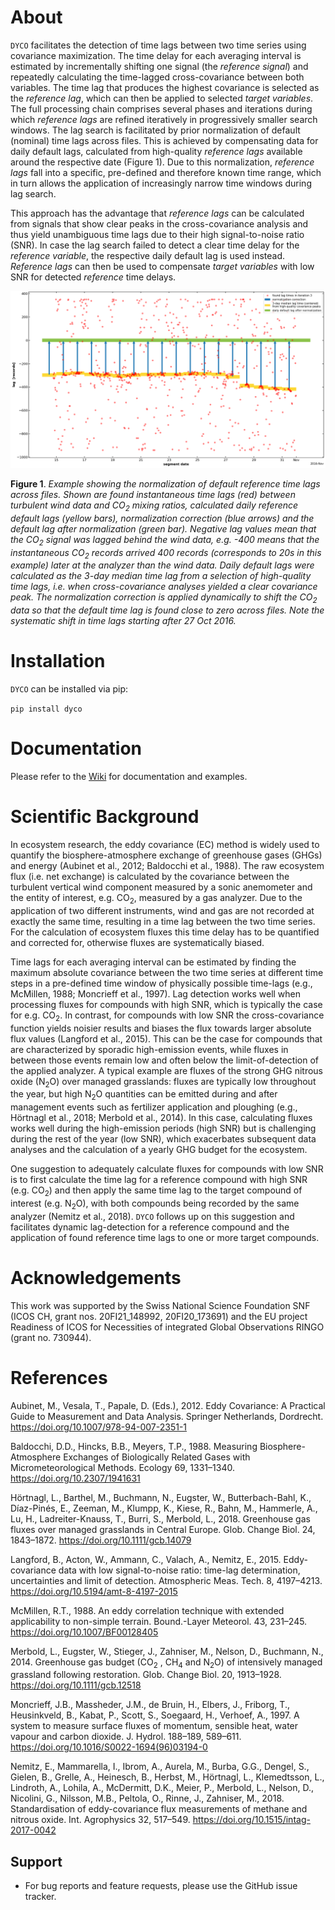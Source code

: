 # About

`DYCO` facilitates the detection of time lags between two time series using covariance maximization. The time delay for each averaging interval is estimated by incrementally shifting one signal (the *reference signal*) and repeatedly calculating the time-lagged cross-covariance between both variables. The time lag that produces the highest covariance is selected as the *reference lag*, which can then be applied to selected *target* *variables*. The full processing chain comprises several phases and iterations during which *reference lags* are refined iteratively in progressively smaller search windows. The lag search is facilitated by prior normalization of default (nominal) time lags across files. This is achieved by compensating data for daily default lags, calculated from high-quality *reference lags* available around the respective date (Figure 1). Due to this normalization, *reference lags* fall into a specific, pre-defined and therefore known time range, which in turn allows the application of increasingly narrow time windows during lag search.

This approach has the advantage that *reference lags* can be calculated from signals that show clear peaks in the cross-covariance analysis and thus yield unambiguous time lags due to their high signal-to-noise ratio (SNR). In case the lag search failed to detect a clear time delay for the *reference variable*, the respective daily default lag is used instead.  *Reference lags* can then be used to compensate *target variables* with low SNR for detected *reference* time delays. 



![Normalization example](paper/figure.png)

**Figure 1**. *Example showing the normalization of default reference time lags across files. Shown are found instantaneous time lags (red) between turbulent wind data and CO<sub>2</sub> mixing ratios, calculated daily reference default lags (yellow bars), normalization correction (blue arrows) and the default lag after normalization (green bar). Negative lag values mean that the CO<sub>2</sub> signal was lagged behind the wind data, e.g. -400 means that the instantaneous CO<sub>2</sub> records arrived 400 records (corresponds to 20s in this example) later at the analyzer than the wind data. Daily default lags were calculated as the 3-day median time lag from a selection of high-quality time lags, i.e. when cross-covariance analyses yielded a clear covariance peak. The normalization correction is applied dynamically to shift the CO<sub>2</sub> data so that the default time lag is found close to zero across files. Note the systematic shift in time lags starting after 27 Oct 2016.*

# Installation

`DYCO` can be installed via pip:

`pip install dyco`

# Documentation

Please refer to the [Wiki](https://gitlab.ethz.ch/holukas/dyco-dynamic-lag-compensation/-/wikis/home) for documentation and examples.

# Scientific Background

In ecosystem research, the eddy covariance (EC) method is widely used to quantify the biosphere-atmosphere exchange of greenhouse gases (GHGs) and energy (Aubinet et al., 2012; Baldocchi et al., 1988). The raw ecosystem flux (i.e. net exchange) is calculated by the covariance between the turbulent vertical wind component measured by a sonic anemometer and the entity of interest, e.g. CO<sub>2</sub>, measured by a gas analyzer. Due to the application of two different instruments, wind and gas are not recorded at exactly the same time, resulting in a time lag between the two time series. For the calculation of ecosystem fluxes this time delay has to be quantified and corrected for, otherwise fluxes are systematically biased.

Time lags for each averaging interval can be estimated by finding the maximum absolute covariance between the two time series at different time steps in a pre-defined time window of physically possible time-lags (e.g., McMillen, 1988; Moncrieff et al., 1997). Lag detection works well when processing fluxes for compounds with high SNR, which is typically the case for e.g. CO<sub>2</sub>. In contrast, for compounds with low SNR the cross-covariance function yields noisier results and biases the flux towards larger absolute flux values (Langford et al., 2015). This can be the case for compounds that are characterized by sporadic high-emission events, while fluxes in between those events remain low and often below the limit-of-detection of the applied analyzer. A typical example are fluxes of the strong GHG nitrous oxide (N<sub>2</sub>O) over managed grasslands: fluxes are typically low throughout the year, but high N<sub>2</sub>O quantities can be emitted during and after management events such as fertilizer application and ploughing (e.g., Hörtnagl et al., 2018; Merbold et al., 2014). In this case, calculating fluxes works well during the high-emission periods (high SNR) but is challenging during the rest of the year (low SNR), which exacerbates subsequent data analyses and the calculation of a yearly GHG budget for the ecosystem.

One suggestion to adequately calculate fluxes for compounds with low SNR is to first calculate the time lag for a reference compound with high SNR (e.g. CO<sub>2</sub>) and then apply the same time lag to the target compound of interest (e.g. N<sub>2</sub>O), with both compounds being recorded by the same analyzer (Nemitz et al., 2018). `DYCO` follows up on this suggestion and facilitates dynamic lag-detection for a reference compound and the application of found reference time lags to one or more target compounds.

# Acknowledgements

This work was supported by the Swiss National Science Foundation SNF (ICOS CH, grant nos. 20FI21_148992, 20FI20_173691) and the EU project Readiness of ICOS for Necessities of integrated Global Observations RINGO (grant no. 730944).

# References

Aubinet, M., Vesala, T., Papale, D. (Eds.), 2012. Eddy Covariance: A Practical Guide to Measurement and Data Analysis. Springer Netherlands, Dordrecht. https://doi.org/10.1007/978-94-007-2351-1

Baldocchi, D.D., Hincks, B.B., Meyers, T.P., 1988. Measuring Biosphere-Atmosphere Exchanges of Biologically Related Gases with Micrometeorological Methods. Ecology 69, 1331–1340. https://doi.org/10.2307/1941631

Hörtnagl, L., Barthel, M., Buchmann, N., Eugster, W., Butterbach-Bahl, K., Díaz-Pinés, E., Zeeman, M., Klumpp, K., Kiese, R., Bahn, M., Hammerle, A., Lu, H., Ladreiter-Knauss, T., Burri, S., Merbold, L., 2018. Greenhouse gas fluxes over managed grasslands in Central Europe. Glob. Change Biol. 24, 1843–1872. https://doi.org/10.1111/gcb.14079

Langford, B., Acton, W., Ammann, C., Valach, A., Nemitz, E., 2015. Eddy-covariance data with low signal-to-noise ratio: time-lag determination, uncertainties and limit of detection. Atmospheric Meas. Tech. 8, 4197–4213. https://doi.org/10.5194/amt-8-4197-2015

McMillen, R.T., 1988. An eddy correlation technique with extended applicability to non-simple terrain. Bound.-Layer Meteorol. 43, 231–245. https://doi.org/10.1007/BF00128405

Merbold, L., Eugster, W., Stieger, J., Zahniser, M., Nelson, D., Buchmann, N., 2014. Greenhouse gas budget (CO<sub>2</sub> , CH<sub>4</sub> and N<sub>2</sub>O) of intensively managed grassland following restoration. Glob. Change Biol. 20, 1913–1928. https://doi.org/10.1111/gcb.12518

Moncrieff, J.B., Massheder, J.M., de Bruin, H., Elbers, J., Friborg, T., Heusinkveld, B., Kabat, P., Scott, S., Soegaard, H., Verhoef, A., 1997. A system to measure surface fluxes of momentum, sensible heat, water vapour and carbon dioxide. J. Hydrol. 188–189, 589–611. https://doi.org/10.1016/S0022-1694(96)03194-0

Nemitz, E., Mammarella, I., Ibrom, A., Aurela, M., Burba, G.G., Dengel, S., Gielen, B., Grelle, A., Heinesch, B., Herbst, M., Hörtnagl, L., Klemedtsson, L., Lindroth, A., Lohila, A., McDermitt, D.K., Meier, P., Merbold, L., Nelson, D., Nicolini, G., Nilsson, M.B., Peltola, O., Rinne, J., Zahniser, M., 2018. Standardisation of eddy-covariance flux measurements of methane and nitrous oxide. Int. Agrophysics 32, 517–549. https://doi.org/10.1515/intag-2017-0042

## Support

* For bug reports and feature requests, please use the GitHub issue tracker.